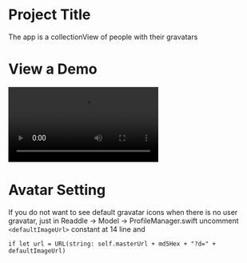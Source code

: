 # Project Title

The app is a collectionView of people with their gravatars

# View a Demo

![](https://media.giphy.com/media/ThAMUJRQEArXzm7xlX/source.mp4)

# Avatar Setting

If you do not want to see default gravatar icons when there is no user gravatar, just in Readdle -> Model -> ProfileManager.swift
uncomment `<defaultImageUrl>` constant at 14 line and 

```
if let url = URL(string: self.masterUrl + md5Hex + "?d=" + defaultImageUrl)
```

